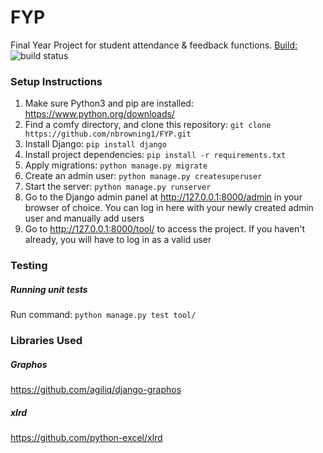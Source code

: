 # FYP
Final Year Project for student attendance & feedback functions.
[Build:](https://travis-ci.org/nbrowning1/FYP) ![build status](https://travis-ci.org/nbrowning1/FYP.svg?branch=master)
### Setup Instructions
1. Make sure Python3 and pip are installed: https://www.python.org/downloads/
2. Find a comfy directory, and clone this repository: `git clone https://github.com/nbrowning1/FYP.git`
3. Install Django: `pip install django`
4. Install project dependencies: `pip install -r requirements.txt`
5. Apply migrations: `python manage.py migrate`
6. Create an admin user: `python manage.py createsuperuser`
7. Start the server: `python manage.py runserver`
8. Go to the Django admin panel at http://127.0.0.1:8000/admin in your browser of choice. You can log in here with your newly created admin user and manually add users
9. Go to http://127.0.0.1:8000/tool/ to access the project. If you haven't already, you will have to log in as a valid user

### Testing
##### Running unit tests
Run command: `python manage.py test tool/`

### Libraries Used
##### Graphos
https://github.com/agiliq/django-graphos
##### xlrd
https://github.com/python-excel/xlrd